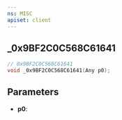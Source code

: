 ```yaml
---
ns: MISC
apiset: client
---
```

## _0x9BF2C0C568C61641

```c
// 0x9BF2C0C568C61641
void _0x9BF2C0C568C61641(Any p0);
```


## Parameters
* **p0**:



